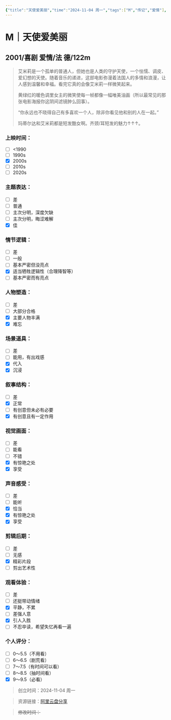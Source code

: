 ```yaml
---
{"title":"天使爱美丽","time":"2024-11-04 周一","tags":["M","传记","爱情"],"rating":8.5,"豆瓣":8.7,"dg-publish":true,"permalink":"/300 评价/M/新近看过/天使爱美丽/","dgPassFrontmatter":true,"created":"2024-11-04T16:59:03.871+08:00","updated":"2024-11-04T17:31:38.727+08:00"}
---
```


# M｜天使爱美丽
## 2001/喜剧 爱情/法 德/122m
>艾米莉是一个孤单的普通人，但她也是人类的守护天使，一个怯懦、调皮、爱幻想的天使。随着音乐的递进，这部电影弥漫着法国人的多情和浪漫，让人感到温馨和幸福。看完它真的会像艾米莉一样微笑起来。
>
>黄绿红的暖色调里女主的微笑使每一帧都像一幅唯美油画（所以最常见的那张电影海报你这阴间滤镜肿么回事）。
>
>“你永远也不晓得自己有多喜欢一个人，除非你看见他和别的人在一起。”
>
>玛蒂尔达和艾米莉都是短发酷女啊。齐颈/耳短发的魅力↑↑↑。
### 上映时间：
- [ ] <1990
- [ ] 1990s
- [x] 2000s
- [ ] 2010s
- [ ] 2020s
### 主题表达：
- [ ] 差
- [ ] 普通
- [ ] 主次分明，深度欠缺
- [ ] 主次分明，晦涩难解
- [x] 佳
### 情节逻辑：
- [ ] 差
- [ ] 一般
- [ ] 基本严密但没亮点
- [x] 适当牺牲逻辑性（合理降智等）
- [ ] 基本严密而有亮点
### 人物塑造：
- [ ] 差
- [ ] 大部分合格
- [x] 主要人物丰满
- [x] 难忘
### 场景道具：
- [ ] 差
- [ ] 能用，有出戏感
- [x] 代入
- [x] 沉浸
### 叙事结构：
- [ ] 差
- [x] 正常
- [ ] 有创意但未必有必要
- [x] 有创意且有一定作用
### 视觉画面：
- [ ] 差
- [ ] 能看
- [ ] 不错
- [x] 有惊艳之处
- [x] 享受
### 声音感受：
- [ ] 差
- [ ] 能听
- [x] 恰当
- [x] 有惊艳之处
- [x] 享受
### 剪辑后期：
- [ ] 差
- [ ] 无感
- [x] 精彩片段
- [ ] 剪出艺术性
### 观看体验：
- [ ] 差
- [ ] 还挺带动情绪
- [x] 平静，不累
- [ ] 差强人意
- [x] 引人入胜
- [ ] 不忍卒读，希望失忆再看一遍
### 个人评分：
- [ ] 0～5.5（不用看）
- [ ] 6～6.5（剧荒看）
- [ ] 7～7.5（有时间可以看）
- [ ] 8～8.5（抽时间看）
- [x] 9～9.5（必看）

>创立时间：2024-11-04 周一

>资源链接：[阿里云盘分享](https://www.aliyundrive.com/s/SByNhd3kWB1/folder/63641f8c6c459fdc27f14b258dd056732440b3c6)

>~~修改时间：~~



